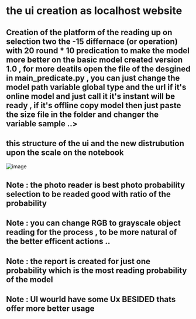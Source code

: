 # the ui creation as localhost website

## Creation of the platform of the reading up on selection two the -15 differnace (or operation) with 20 round * 10 predication to make the model more better on the basic model created version 1.0 , for more deatils open the file of the desgined in main_predicate.py , you can just change the model path variable global type and the url if it's online model and just call it it's instant will be ready , if it's offline copy model then just paste the size file in the folder and changer the variable sample ..> 


## this structure of the ui and the new distrubution upon the scale on the notebook 
![image](https://github.com/user-attachments/assets/13aa330c-9afd-4274-9dc3-48cae8fa3cd7)


## Note : the photo reader is best photo probability selection to be readed good with ratio of the probability 

## Note : you can change RGB to grayscale object reading for the process , to be more natural of the better efficent actions .. 

## Note : the report is created for just one probability which is the most reading probability of the model 

## Note : UI wourld have some Ux BESIDED thats offer more better usage 
